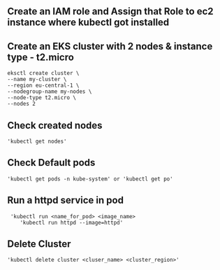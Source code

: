 
## Create an IAM role and Assign that Role to ec2 instance where kubectl got installed

## Create an EKS cluster with 2 nodes & instance type - t2.micro
    eksctl create cluster \
    --name my-cluster \
    --region eu-central-1 \
    --nodegroup-name my-nodes \
    --node-type t2.micro \
    --nodes 2

## Check created nodes
    'kubectl get nodes' 
    
## Check Default pods
    'kubectl get pods -n kube-system' or 'kubectl get po'
    
## Run a httpd service in pod
     'kubectl run <name_for_pod> <image_name>
        'kubectl run httpd --image=httpd'

## Delete Cluster
    'kubectl delete cluster <cluser_name> <cluster_region>'
